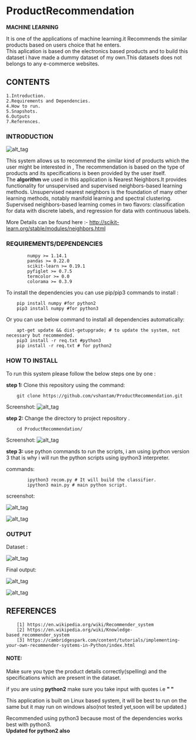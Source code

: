 # ProductRecommendation
<b>MACHINE LEARNING</b>

It is one of the applications of machine learning.it Recommends the similar products based on users choice that he enters.<br>
This aplication is based on the electronics based products and to build this dataset i have made a dummy dataset of my own.This datasets does not belongs to any e-commerce websites.

<h2> CONTENTS </h2>

    1.Introduction.
    2.Requirements and Dependencies.
    4.How to run.
    5.Snapshots.
    6.Outputs
    7.References.
<h3> INTRODUCTION </h3>

![alt_tag](https://github.com/vshantam/ProductRecommendation/blob/master/screenshots/prs1.png)

This system allows us to recommend the similar kind of products which the user might be interested in , The recommendation is based on the type of products and its specifications is been provided by the user itself.<br>
The <b>algorithm </b> we used in this application is </b>Nearest Neighbors</b>.It  provides functionality for unsupervised and supervised neighbors-based learning methods. Unsupervised nearest neighbors is the foundation of many other learning methods, notably manifold learning and spectral clustering. Supervised neighbors-based learning comes in two flavors: classification for data with discrete labels, and regression for data with continuous labels.<br>

More Details can be found here :- http://scikit-learn.org/stable/modules/neighbors.html

<h3> REQUIREMENTS/DEPENDENCIES </h3>

            numpy >= 1.14.1
            pandas >= 0.22.0
            scikit-learn >= 0.19.1
            pyfiglet >= 0.7.5
            termcolor >= 0.0
            colorama >= 0.3.9

   To install the dependencies you can use pip/pip3 commands to install :
   
        pip install numpy #for python2
        pip3 install numpy #for python3
        
  Or you can use below command to install all dependencies automatically:
  
        apt-get update && dist-getupgrade; # to update the system, not necessary but recommended.
        pip3 install -r req.txt #python3
        pip install -r req.txt # for python2
        
<h3> HOW TO INSTALL </h3>
To run this system please follow the below steps one by one :

<b> step 1: </b>
Clone this repository using the command:

        git clone https://github.com/vshantam/ProductRecommendation.git
Screenshot:
![alt_tag](https://github.com/vshantam/ProductRecommendation/blob/master/screenshots/output1.png)
        
 <b>step 2: </b>
 Change the directory to project repository .
    
        cd ProductRecommendation/
  Screenshot:
  ![alt_tag](https://github.com/vshantam/ProductRecommendation/blob/master/screenshots/output2.png)
  
  <b>step 3: </b>
  use python commands to run the scripts, i am using ipython version 3 that is why i will run the python scripts using ipython3 interpreter.
  
  commands:
  
            ipython3 recom.py # It will build the classifier.
            ipython3 main.py # main python script.
            
  screenshot:
  
  ![alt_tag](https://github.com/vshantam/ProductRecommendation/blob/master/screenshots/output3.png)
  
  ![alt_tag](https://github.com/vshantam/ProductRecommendation/blob/master/screenshots/output4.png)
  
<h3>OUTPUT</h3>
Dataset :

![alt_tag](https://github.com/vshantam/ProductRecommendation/blob/master/screenshots/dataset.png)

Final output:

![alt_tag](https://github.com/vshantam/ProductRecommendation/blob/master/screenshots/output5.png)

![alt_tag](https://github.com/vshantam/ProductRecommendation/blob/master/screenshots/output6.png)

<b><h2>REFERENCES</h2></b>

        [1] https://en.wikipedia.org/wiki/Recommender_system
        [2] https://en.wikipedia.org/wiki/Knowledge-based_recommender_system
        [3] https://cambridgespark.com/content/tutorials/implementing-your-own-recommender-systems-in-Python/index.html
       

<b><h4>NOTE:</h4></b> Make sure you type the product details correctly(spelling) and the specifications which are present in the dataset.<br>

if you are using <b>python2</b> make sure you take input with quotes i.e <b>" "</b><br>

This application is built on Linux based system, it will be best to run on the same but it may run on windows also(not tested yet,soon will be updated.)<br>

Recommended using python3 because most of the dependencies works best with python3.<br>
<b>Updated for python2 also</b>
